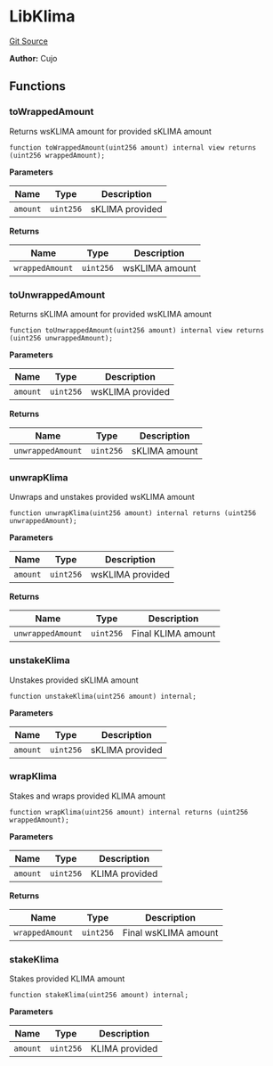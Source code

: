 # LibKlima
[Git Source](https://github.com/KlimaDAO/klimadao-solidity/blob/d2235caa445c673ffcb1a4a1d8c97c8c3cba5198/src/infinity/libraries/LibKlima.sol)

**Author:**
Cujo


## Functions
### toWrappedAmount

Returns wsKLIMA amount for provided sKLIMA amount


```solidity
function toWrappedAmount(uint256 amount) internal view returns (uint256 wrappedAmount);
```
**Parameters**

|Name|Type|Description|
|----|----|-----------|
|`amount`|`uint256`|           sKLIMA provided|

**Returns**

|Name|Type|Description|
|----|----|-----------|
|`wrappedAmount`|`uint256`|   wsKLIMA amount|


### toUnwrappedAmount

Returns sKLIMA amount for provided wsKLIMA amount


```solidity
function toUnwrappedAmount(uint256 amount) internal view returns (uint256 unwrappedAmount);
```
**Parameters**

|Name|Type|Description|
|----|----|-----------|
|`amount`|`uint256`|           wsKLIMA provided|

**Returns**

|Name|Type|Description|
|----|----|-----------|
|`unwrappedAmount`|`uint256`|   sKLIMA amount|


### unwrapKlima

Unwraps and unstakes provided wsKLIMA amount


```solidity
function unwrapKlima(uint256 amount) internal returns (uint256 unwrappedAmount);
```
**Parameters**

|Name|Type|Description|
|----|----|-----------|
|`amount`|`uint256`|           wsKLIMA provided|

**Returns**

|Name|Type|Description|
|----|----|-----------|
|`unwrappedAmount`|`uint256`|   Final KLIMA amount|


### unstakeKlima

Unstakes provided sKLIMA amount


```solidity
function unstakeKlima(uint256 amount) internal;
```
**Parameters**

|Name|Type|Description|
|----|----|-----------|
|`amount`|`uint256`|           sKLIMA provided|


### wrapKlima

Stakes and wraps provided KLIMA amount


```solidity
function wrapKlima(uint256 amount) internal returns (uint256 wrappedAmount);
```
**Parameters**

|Name|Type|Description|
|----|----|-----------|
|`amount`|`uint256`|           KLIMA provided|

**Returns**

|Name|Type|Description|
|----|----|-----------|
|`wrappedAmount`|`uint256`|   Final wsKLIMA amount|


### stakeKlima

Stakes provided KLIMA amount


```solidity
function stakeKlima(uint256 amount) internal;
```
**Parameters**

|Name|Type|Description|
|----|----|-----------|
|`amount`|`uint256`|           KLIMA provided|


